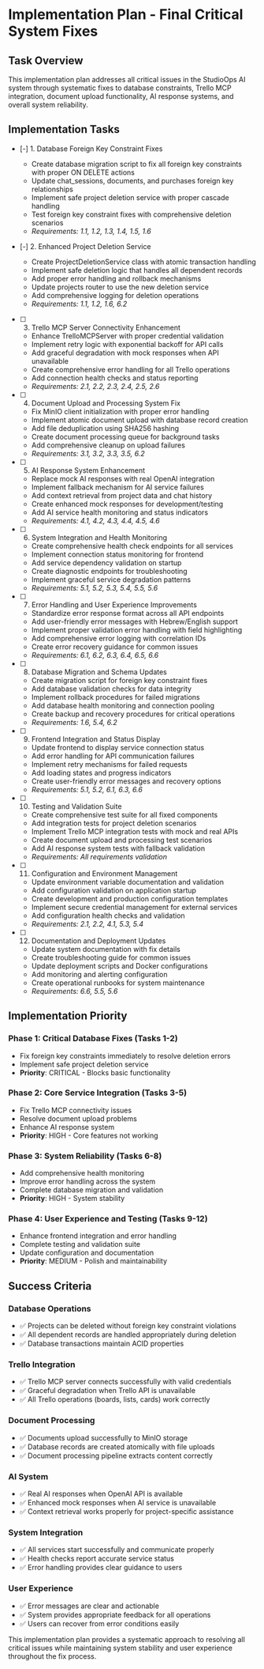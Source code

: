 # Implementation Plan - Final Critical System Fixes

## Task Overview

This implementation plan addresses all critical issues in the StudioOps AI system through systematic fixes to database constraints, Trello MCP integration, document upload functionality, AI response systems, and overall system reliability.

## Implementation Tasks

- [-] 1. Database Foreign Key Constraint Fixes

  - Create database migration script to fix all foreign key constraints with proper ON DELETE actions
  - Update chat_sessions, documents, and purchases foreign key relationships
  - Implement safe project deletion service with proper cascade handling
  - Test foreign key constraint fixes with comprehensive deletion scenarios
  - _Requirements: 1.1, 1.2, 1.3, 1.4, 1.5, 1.6_

- [-] 2. Enhanced Project Deletion Service

  - Create ProjectDeletionService class with atomic transaction handling
  - Implement safe deletion logic that handles all dependent records
  - Add proper error handling and rollback mechanisms
  - Update projects router to use the new deletion service
  - Add comprehensive logging for deletion operations
  - _Requirements: 1.1, 1.2, 1.6, 6.2_

- [ ] 3. Trello MCP Server Connectivity Enhancement
  - Enhance TrelloMCPServer with proper credential validation
  - Implement retry logic with exponential backoff for API calls
  - Add graceful degradation with mock responses when API unavailable
  - Create comprehensive error handling for all Trello operations
  - Add connection health checks and status reporting
  - _Requirements: 2.1, 2.2, 2.3, 2.4, 2.5, 2.6_

- [ ] 4. Document Upload and Processing System Fix
  - Fix MinIO client initialization with proper error handling
  - Implement atomic document upload with database record creation
  - Add file deduplication using SHA256 hashing
  - Create document processing queue for background tasks
  - Add comprehensive cleanup on upload failures
  - _Requirements: 3.1, 3.2, 3.3, 3.5, 6.2_

- [ ] 5. AI Response System Enhancement
  - Replace mock AI responses with real OpenAI integration
  - Implement fallback mechanism for AI service failures
  - Add context retrieval from project data and chat history
  - Create enhanced mock responses for development/testing
  - Add AI service health monitoring and status indicators
  - _Requirements: 4.1, 4.2, 4.3, 4.4, 4.5, 4.6_

- [ ] 6. System Integration and Health Monitoring
  - Create comprehensive health check endpoints for all services
  - Implement connection status monitoring for frontend
  - Add service dependency validation on startup
  - Create diagnostic endpoints for troubleshooting
  - Implement graceful service degradation patterns
  - _Requirements: 5.1, 5.2, 5.3, 5.4, 5.5, 5.6_

- [ ] 7. Error Handling and User Experience Improvements
  - Standardize error response format across all API endpoints
  - Add user-friendly error messages with Hebrew/English support
  - Implement proper validation error handling with field highlighting
  - Add comprehensive error logging with correlation IDs
  - Create error recovery guidance for common issues
  - _Requirements: 6.1, 6.2, 6.3, 6.4, 6.5, 6.6_

- [ ] 8. Database Migration and Schema Updates
  - Create migration script for foreign key constraint fixes
  - Add database validation checks for data integrity
  - Implement rollback procedures for failed migrations
  - Add database health monitoring and connection pooling
  - Create backup and recovery procedures for critical operations
  - _Requirements: 1.6, 5.4, 6.2_

- [ ] 9. Frontend Integration and Status Display
  - Update frontend to display service connection status
  - Add error handling for API communication failures
  - Implement retry mechanisms for failed requests
  - Add loading states and progress indicators
  - Create user-friendly error messages and recovery options
  - _Requirements: 5.1, 5.2, 6.1, 6.3, 6.6_

- [ ] 10. Testing and Validation Suite
  - Create comprehensive test suite for all fixed components
  - Add integration tests for project deletion scenarios
  - Implement Trello MCP integration tests with mock and real APIs
  - Create document upload and processing test scenarios
  - Add AI response system tests with fallback validation
  - _Requirements: All requirements validation_

- [ ] 11. Configuration and Environment Management
  - Update environment variable documentation and validation
  - Add configuration validation on application startup
  - Create development and production configuration templates
  - Implement secure credential management for external services
  - Add configuration health checks and validation
  - _Requirements: 2.1, 2.2, 4.1, 5.3, 5.4_

- [ ] 12. Documentation and Deployment Updates
  - Update system documentation with fix details
  - Create troubleshooting guide for common issues
  - Update deployment scripts and Docker configurations
  - Add monitoring and alerting configuration
  - Create operational runbooks for system maintenance
  - _Requirements: 6.6, 5.5, 5.6_

## Implementation Priority

### Phase 1: Critical Database Fixes (Tasks 1-2)
- Fix foreign key constraints immediately to resolve deletion errors
- Implement safe project deletion service
- **Priority**: CRITICAL - Blocks basic functionality

### Phase 2: Core Service Integration (Tasks 3-5)
- Fix Trello MCP connectivity issues
- Resolve document upload problems
- Enhance AI response system
- **Priority**: HIGH - Core features not working

### Phase 3: System Reliability (Tasks 6-8)
- Add comprehensive health monitoring
- Improve error handling across the system
- Complete database migration and validation
- **Priority**: HIGH - System stability

### Phase 4: User Experience and Testing (Tasks 9-12)
- Enhance frontend integration and error handling
- Complete testing and validation suite
- Update configuration and documentation
- **Priority**: MEDIUM - Polish and maintainability

## Success Criteria

### Database Operations
- ✅ Projects can be deleted without foreign key constraint violations
- ✅ All dependent records are handled appropriately during deletion
- ✅ Database transactions maintain ACID properties

### Trello Integration
- ✅ Trello MCP server connects successfully with valid credentials
- ✅ Graceful degradation when Trello API is unavailable
- ✅ All Trello operations (boards, lists, cards) work correctly

### Document Processing
- ✅ Documents upload successfully to MinIO storage
- ✅ Database records are created atomically with file uploads
- ✅ Document processing pipeline extracts content correctly

### AI System
- ✅ Real AI responses when OpenAI API is available
- ✅ Enhanced mock responses when AI service is unavailable
- ✅ Context retrieval works properly for project-specific assistance

### System Integration
- ✅ All services start successfully and communicate properly
- ✅ Health checks report accurate service status
- ✅ Error handling provides clear guidance to users

### User Experience
- ✅ Error messages are clear and actionable
- ✅ System provides appropriate feedback for all operations
- ✅ Users can recover from error conditions easily

This implementation plan provides a systematic approach to resolving all critical issues while maintaining system stability and user experience throughout the fix process.